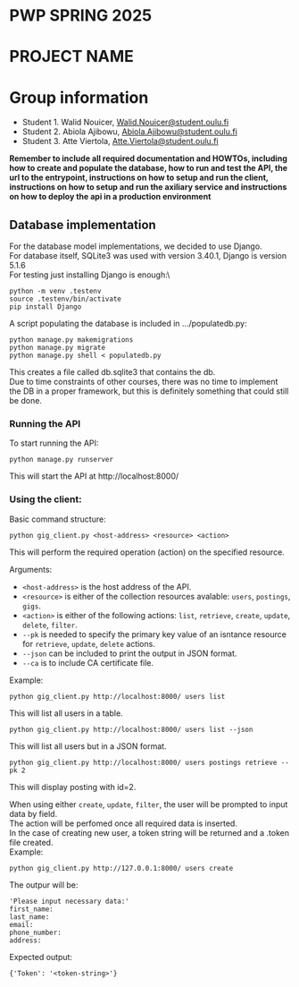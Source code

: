 # PWP SPRING 2025
# PROJECT NAME
# Group information
* Student 1. Walid Nouicer,	Walid.Nouicer@student.oulu.fi
* Student 2. Abiola Ajibowu,	Abiola.Ajibowu@student.oulu.fi
* Student 3. Atte Viertola,	Atte.Viertola@student.oulu.fi


__Remember to include all required documentation and HOWTOs, including how to create and populate the database, how to run and test the API, the url to the entrypoint, instructions on how to setup and run the client, instructions on how to setup and run the axiliary service and instructions on how to deploy the api in a production environment__

## Database implementation

For the database model implementations, we decided to use Django.\
For database itself, SQLite3 was used with version 3.40.1, Django is version 5.1.6\
For testing just installing Django is enough:\
```
python -m venv .testenv
source .testenv/bin/activate
pip install Django
```
A script populating the database is included in .../populatedb.py:
```
python manage.py makemigrations
python manage.py migrate
python manage.py shell < populatedb.py
```
This creates a file called db.sqlite3 that contains the db.\
Due to time constraints of other courses, there was no time to implement the DB in a proper framework, but this is definitely something that could still be done.

### Running the API

To start running the API:
```
python manage.py runserver
```
This will start the API at http://localhost:8000/

### Using the client:

Basic command structure:
```
python gig_client.py <host-address> <resource> <action> 
```
This will perform the required operation (action) on the specified resource.

Arguments:
* `<host-address>` is the host address of the API.
* `<resource>` is either of the collection resources avalable: `users`, `postings`, `gigs`.
* `<action>` is either of the following actions: `list`, `retrieve`, `create`, `update`, `delete`, `filter`.
* `--pk` is needed to specify the primary key value of an isntance resource for `retrieve`, `update`, `delete` actions.
* `--json` can be included to print the output in JSON format.
* `--ca` is to include CA certificate file.

Example:
```
python gig_client.py http://localhost:8000/ users list
```
This will list all users in a table.
```
python gig_client.py http://localhost:8000/ users list --json
```
This will list all users but in a JSON format.

```
python gig_client.py http://localhost:8000/ users postings retrieve --pk 2
```
This will display posting with id=2.

When using either `create`, `update`, `filter`, the user will be prompted to input data by field.\
The action will be perfomed once all required data is inserted.\
In the case of creating new user, a token string will be returned and a .token file created.\
Example:
```
python gig_client.py http://127.0.0.1:8000/ users create
```
The outpur will be:
```
'Please input necessary data:'
first_name:
last_name:
email:
phone_number:
address:
```
Expected output:
```
{'Token': '<token-string>'}
```
